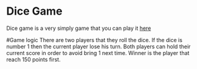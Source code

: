 # Dice Game
Dice game is a very simply game that you can play it [here](https://dice-game-v1.netlify.app/)

#Game logic 
There are two players that they roll the dice. If the dice is number 1 then the current player lose his turn. Both players can hold their current score in order to avoid bring 1 next time. Winner is the player that reach 150 points first.
